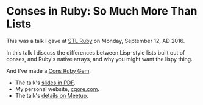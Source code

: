 # Conses in Ruby: So Much More Than Lists

This was a talk I gave at
[STL Ruby](http://www.meetup.com/stlruby/)
on Monday, September 12, AD 2016.

In this talk I discuss the differences between Lisp-style lists built out of conses, and Ruby's native arrays, and why you might want the lispy thing.

And I've made a [Cons Ruby Gem](https://github.com/cgore/ruby-cons). 

- The talk's [slides in PDF](https://github.com/cgore/2016-09-12-ruby-cons/raw/master/slides/slides.pdf).
- My personal website, [cgore.com](http://www.cgore.com).
- The talk's [details on Meetup](https://www.meetup.com/stlruby/events/233544019/).
